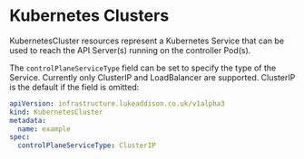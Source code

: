# Kubernetes Clusters

KubernetesCluster resources represent a Kubernetes Service that can be used to reach the API
Server(s) running on the controller Pod(s).

The `controlPlaneServiceType` field can be set to specify the type of the Service. Currently only
ClusterIP and LoadBalancer are supported. ClusterIP is the default if the field is omitted:

```yaml
apiVersion: infrastructure.lukeaddison.co.uk/v1alpha3
kind: KubernetesCluster
metadata:
  name: example
spec:
  controlPlaneServiceType: ClusterIP
```
